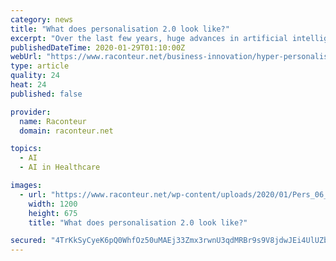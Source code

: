 ```yaml
---
category: news
title: "What does personalisation 2.0 look like?"
excerpt: "Over the last few years, huge advances in artificial intelligence (AI), machine and deep-learning ... If you’re sick or sad, machines could soon offer cold remedy adverts or retail therapy. “Empathy is king when re-imagining the experiences you would like your customers to witness,” says Robin Collyer, senior director of analytics ..."
publishedDateTime: 2020-01-29T01:10:00Z
webUrl: "https://www.raconteur.net/business-innovation/hyper-personalisation-frontiers"
type: article
quality: 24
heat: 24
published: false

provider:
  name: Raconteur
  domain: raconteur.net

topics:
  - AI
  - AI in Healthcare

images:
  - url: "https://www.raconteur.net/wp-content/uploads/2020/01/Pers_06_p15.jpg"
    width: 1200
    height: 675
    title: "What does personalisation 2.0 look like?"

secured: "4TrKkSyCyeK6pQ0WhfOz50uMAEj33Zmx3rwnU3qdMRBr9s9V8jdwJEi4UlUZbBZbVIMMzk20lKlbeandnCv0DDdHXtj0nWHsoKqaBCQjP12SZMsmC3FgUiBa9BupWwhgO9a5zfcm+w11ciJoyBVJe6EFxuw/NputM4IczoD7ZH/kp0Jjel0tZedokmnykQdxNX1vlSNgoJJcEpatS3MR9mmueF8PMvxfmxLZEKkTfpl8JThpOnch69n7IuNzoIOKRL62YpA0ejfgmmXV26oFelpZ5FFOr9LRT+M+GKs0fCSLBAjENDQb+NbTc2yUT9QK;PmndKm1W0qmcv6Xmmmr+tA=="
---
```


